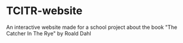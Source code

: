 # TCITR-website

An interactive website made for a school project about the book "The Catcher In The Rye" by Roald Dahl
